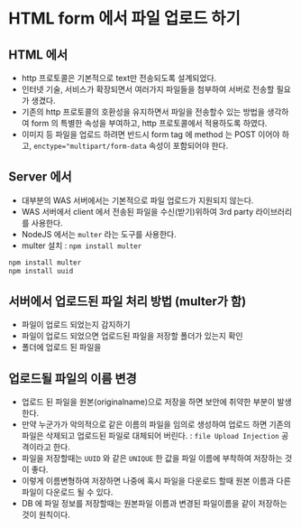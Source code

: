 # HTML form 에서 파일 업로드 하기

## HTML 에서

- http 프로토콜은 기본적으로 text만 전송되도록 설계되었다.
- 인터넷 기술, 서비스가 확장되면서 여러가지 파일들을 첨부하여 서버로 전송할 필요가 생겼다.
- 기존의 http 프로토콜의 호환성을 유지하면서 파일을 전송할수 있는 방법을 생각하여 form 의 특별한 속성을 부여하고, http 프로토콜에서 적용하도록 하였다.
- 이미지 등 파일을 업로드 하려면 반드시 form tag 에 method 는 POST 이어야 하고, `enctype="multipart/form-data` 속성이 포함되어야 한다.

## Server 에서

- 대부분의 WAS 서버에서는 기본적으로 파일 업로드가 지원되지 않는다.
- WAS 서버에서 client 에서 전송된 파일을 수신(받기)위하여 3rd party 라이브러리를 사용한다.
- NodeJS 에서는 `multer` 라는 도구를 사용한다.
- multer 설치 : `npm install multer`

```bash
npm install multer
npm install uuid
```

## 서버에서 업로드된 파일 처리 방법 (multer가 함)

- 파일이 업로드 되었는지 감지하기
- 파일이 업로드 되었으면 업로드된 파일을 저장할 폴더가 있는지 확인
- 폴더에 업로드 된 파일을

## 업로드될 파일의 이름 변경

- 업로드 된 파일을 원본(originalname)으로 저장을 하면 보안에 취약한 부분이 발생한다.
- 만약 누군가가 악의적으로 같은 이름의 파일을 임의로 생성하여 업로드 하면 기존의 파일은 삭제되고 업로드된 파일로 대체되어 버린다. : `file Upload Injection` 공격이라고 한다.
- 파일을 저장할때는 `UUID` 와 같은 `UNIQUE` 한 값을 파일 이름에 부착하여 저장하는 것이 좋다.
- 이렇게 이름변형하여 저장하면 나중에 혹시 파일을 다운로드 할때 원본 이름과 다른 파일이 다운로드 될 수 있다.
- DB 에 파일 정보를 저장할때는 원본파일 이름과 변경된 파일이름을 같이 저장하는 것이 원칙이다.

